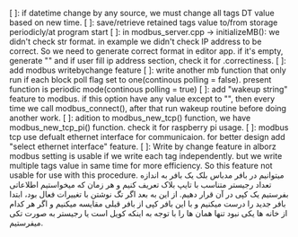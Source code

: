 [ ]: if datetime change by any source, we must change all tags DT value based on new time.
[ ]: save/retrieve retained tags value to/from storage periodicly/at program start
[ ]: in modbus_server.cpp -> initializeMB(): we didn't check str format. in example we didn't check IP address to be correct. So we need to generate correct format in editor app. if it's empty, generate "" and if user fill ip address section, check it for .correctiness.
[ ]: add modbus writebychange feature
[ ]: write another mb function that only run if each block poll flag set to one(continous polling = false). present function is periodic mode(continous polling = true)
[ ]: add "wakeup string" feature to modbus. if this option have any value except to "", then every time we call modbus_connect(), after that run wakeup routine before doing another work.
[ ]: adition to modbus_new_tcp() function, we have modbus_new_tcp_pi() function. check it for raspberry pi usage.
[ ]: modbus tcp use defualt ethernet interface for communicaion. for better design add "select ethernet interface" feature.
[ ]: Write by change feature in alborz modbus setting is usable if we write each tag independently. but we write multiple tags value in same time for more efficiency. So this feature not usable for use with this procedure.
میتوانیم در بافر مدباس بلک یک بافر به اندازه تعداد رجیستر متناسب با تایپ بلاک تعریف کنیم و هر زمان که میخواستیم اطلاعاتی بفرستیم یک کپی در آن قرار دهیم. از این به بعد اگر تگ نوشتن با تغییرات فعال بود، ابتدا بافر جدید را درست میکنیم و با این بافر کپی از بافر قبلی مقایسه میکنیم و اگر هر کدام از خانه ها یکی نبود تنها همان ها را با توجه به اینکه کویل است یا رجیستر به صورت تکی میفرستیم.
